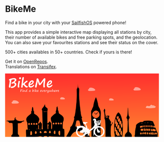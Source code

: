 BikeMe
======

Find a bike in your city with your [SailfishOS](https://sailfishos.org/) powered phone!

This app provides a simple interactive map displaying all stations by city,
their number of available bikes and free parking spots, and the geolocation.
You can also save your favourites stations and see their status on the cover.

500+ cities availables in 50+ countries. Check if yours is there!

Get it on [OpenRepos](https://openrepos.net/content/sthocs/bikeme).  
Translations on [Transifex](https://www.transifex.com/sthocs/harbour-bikeme).

![BikeMe banner](images/banner.png)
